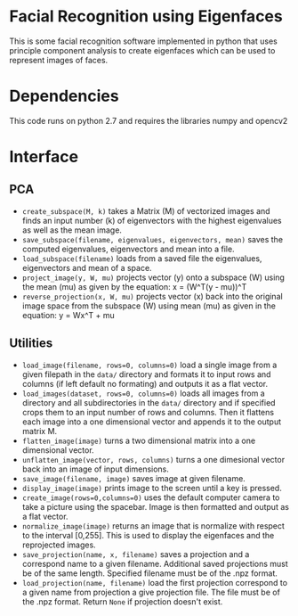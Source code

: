 # Facial Recognition using Eigenfaces
This is some facial recognition software implemented in python that uses principle component analysis to create eigenfaces which can be used to represent images of faces.
# Dependencies
This code runs on python 2.7 and requires the libraries numpy and opencv2
# Interface
## PCA
* ```create_subspace(M, k)``` takes a Matrix (M) of vectorized images and finds an input number (k) of eigenvectors with the highest eigenvalues as well as the mean image.
* ```save_subspace(filename, eigenvalues, eigenvectors, mean)``` saves the computed eigenvalues, eigenvectors and mean into a file.
* ```load_subspace(filename)``` loads from a saved file the eigenvalues, eigenvectors and mean of a space.
* ```project_image(y, W, mu)``` projects vector (y) onto a subspace (W) using the mean (mu) as given by the equation:
 x = (W^T(y - mu))^T
* ```reverse_projection(x, W, mu)``` projects vector (x) back into the original image space from the subspace (W) using mean (mu) as given in the equation:
 y = Wx^T + mu 

## Utilities
* ```load_image(filename, rows=0, columns=0)``` load a single image from a given filepath in the ```data/``` directory and formats it to input rows and columns (if left default no formating) and outputs it as a flat vector.
* ```load_images(dataset, rows=0, columns=0)``` loads all images from a directory and all subdirectories in the ```data/``` directory and if specified crops them to an input number of rows and columns. Then it flattens each image into a one dimensional vector and appends it to the output matrix M.
* ```flatten_image(image)``` turns a two dimensional matrix into a one dimensional vector.
* ```unflatten_image(vector, rows, columns)``` turns a one dimesional vector back into an image of input dimensions.
* ```save_image(filename, image)``` saves image at given filename.
* ```display_image(image)``` prints image to the screen until a key is pressed.
* ```create_image(rows=0,columns=0)``` uses the default computer camera to take a picture using the spacebar. Image is then formatted and output as a flat vector.
* ```normalize_image(image)``` returns an image that is normalize with respect to the interval [0,255]. This is used to display the eigenfaces and the reprojected images.
* ```save_projection(name, x, filename)``` saves a projection and a correspond name to a given filename. Additional saved projections must be of the same length. Specified filename must be of the .npz format.
* ```load_projection(name, filename)``` load the first projection correspond to a given name from projection a give projection file. The file must be of the .npz format. Return ```None``` if projection doesn't exist. 
